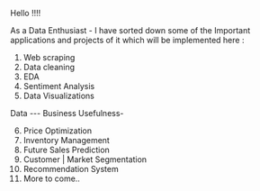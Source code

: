 Hello !!!! 

As a Data Enthusiast - I have sorted down some of the Important applications and projects of it which will be implemented here :

1. Web scraping
2. Data cleaning
3. EDA
4. Sentiment Analysis
5. Data Visualizations

Data --- Business Usefulness-

6. Price Optimization
7. Inventory Management
8. Future Sales Prediction
9. Customer | Market Segmentation
10. Recommendation System
11. More to come..
